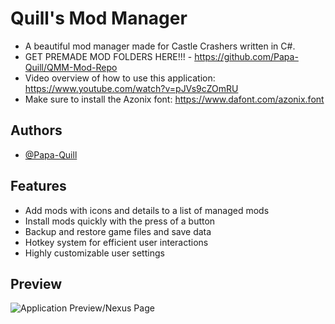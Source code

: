 # Quill's Mod Manager

- A beautiful mod manager made for Castle Crashers written in C#.
- GET PREMADE MOD FOLDERS HERE!!! - https://github.com/Papa-Quill/QMM-Mod-Repo
- Video overview of how to use this application: https://www.youtube.com/watch?v=pJVs9cZOmRU
- Make sure to install the Azonix font: https://www.dafont.com/azonix.font

## Authors

- [@Papa-Quill](https://www.github.com/Papa-Quill)

## Features

- Add mods with icons and details to a list of managed mods
- Install mods quickly with the press of a button
- Backup and restore game files and save data
- Hotkey system for efficient user interactions
- Highly customizable user settings

## Preview

![Application Preview/Nexus Page](https://github.com/Papa-Quill/QuillsModManager)
